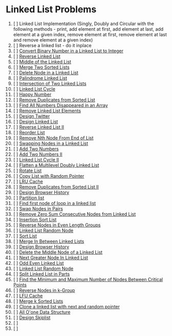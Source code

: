 # Linked List Problems

01. [ ] Linked List Implementation (Singly, Doubly and Circular with the following methods - print, add element at first, add element at last, add element at a given index, remove element at first, remove element at last and remove element at a given index)
02. [ ] Reverse a linked list - do it inplace
01. [ ] [Convert Binary Number in a Linked List to Integer](https://leetcode.com/problems/convert-binary-number-in-a-linked-list-to-integer/)
02. [ ] [Reverse Linked List](https://leetcode.com/problems/reverse-linked-list/)
03. [ ] [Middle of the Linked List](https://leetcode.com/problems/middle-of-the-linked-list/)
04. [ ] [Merge Two Sorted Lists](https://leetcode.com/problems/merge-two-sorted-lists/)
04. [ ] [Delete Node in a Linked List](https://leetcode.com/problems/delete-node-in-a-linked-list/)
05. [ ] [Palindrome Linked List](https://leetcode.com/problems/palindrome-linked-list/)
05. [ ] [Intersection of Two Linked Lists](https://leetcode.com/problems/intersection-of-two-linked-lists/)
05. [ ] [Linked List Cycle](https://leetcode.com/problems/linked-list-cycle/)
05. [ ] [Happy Number](https://leetcode.com/problems/happy-number/)
05. [ ] [Remove Duplicates from Sorted List](https://leetcode.com/problems/remove-duplicates-from-sorted-list/)
05. [ ] [Find All Numbers Disappeared in an Array](https://leetcode.com/problems/find-all-numbers-disappeared-in-an-array/)
05. [ ] [Remove Linked List Elements](https://leetcode.com/problems/remove-linked-list-elements/)
05. [ ] [Design Twitter](https://leetcode.com/problems/design-twitter/)
05. [ ] [Design Linked List](https://leetcode.com/problems/design-linked-list/)
05. [ ] [Reverse Linked List II](https://leetcode.com/problems/reverse-linked-list-ii/)
05. [ ] [Reorder List](https://leetcode.com/problems/reorder-list/)
05. [ ] [Remove Nth Node From End of List](https://leetcode.com/problems/remove-nth-node-from-end-of-list/)
05. [ ] [Swapping Nodes in a Linked List](https://leetcode.com/problems/swapping-nodes-in-a-linked-list/)
05. [ ] [Add Two Numbers](https://leetcode.com/problems/add-two-numbers/)
05. [ ] [Add Two Numbers II](https://leetcode.com/problems/add-two-numbers-ii/)
05. [ ] [Linked List Cycle II](https://leetcode.com/problems/linked-list-cycle-ii/)
05. [ ] [Flatten a Multilevel Doubly Linked List](https://leetcode.com/problems/flatten-a-multilevel-doubly-linked-list/)
05. [ ] [Rotate List](https://leetcode.com/problems/rotate-list/)
05. [ ] [Copy List with Random Pointer](https://leetcode.com/problems/copy-list-with-random-pointer/)
05. [ ] [LRU Cache](https://leetcode.com/problems/lru-cache/)
05. [ ] [Remove Duplicates from Sorted List II](https://leetcode.com/problems/remove-duplicates-from-sorted-list-ii/)
05. [ ] [Design Browser History](https://leetcode.com/problems/design-browser-history/)
05. [ ] [Partition list](https://leetcode.com/problems/partition-list/)
05. [ ] [Find first node of loop in a linked list](https://www.geeksforgeeks.org/find-first-node-of-loop-in-a-linked-list/)
05. [ ] [Swap Nodes in Pairs](https://leetcode.com/problems/swap-nodes-in-pairs/)
05. [ ] [Remove Zero Sum Consecutive Nodes from Linked List](https://leetcode.com/problems/remove-zero-sum-consecutive-nodes-from-linked-list/)
05. [ ] [Insertion Sort List](https://leetcode.com/problems/insertion-sort-list/)
05. [ ] [Reverse Nodes in Even Length Groups](https://leetcode.com/problems/reverse-nodes-in-even-length-groups/)
05. [ ] [Linked List Random Node](https://leetcode.com/problems/linked-list-random-node/)
05. [ ] [Sort List](https://leetcode.com/problems/sort-list/)
05. [ ] [Merge In Between Linked Lists](https://leetcode.com/problems/merge-in-between-linked-lists/)
05. [ ] [Design Browser History](https://leetcode.com/problems/design-browser-history/)
05. [ ] [Delete the Middle Node of a Linked List](https://leetcode.com/problems/delete-the-middle-node-of-a-linked-list/)
05. [ ] [Next Greater Node In Linked List](https://leetcode.com/problems/next-greater-node-in-linked-list/)
05. [ ] [Odd Even Linked List](https://leetcode.com/problems/odd-even-linked-list/)
05. [ ] [Linked List Random Node](https://leetcode.com/problems/linked-list-random-node/)
05. [ ] [Split Linked List in Parts](https://leetcode.com/problems/split-linked-list-in-parts/)
05. [ ] [ Find the Minimum and Maximum Number of Nodes Between Critical Points](https://leetcode.com/problems/find-the-minimum-and-maximum-number-of-nodes-between-critical-points/)
05. [ ] [Reverse Nodes in k-Group](https://leetcode.com/problems/reverse-nodes-in-k-group/)
05. [ ] [LFU Cache](https://leetcode.com/problems/lfu-cache/)
05. [ ] [Merge k Sorted Lists](https://leetcode.com/problems/merge-k-sorted-lists/)
05. [ ] [Clone a linked list with next and random pointer](https://www.geeksforgeeks.org/clone-linked-list-next-random-pointer-o1-space/)
05. [ ] [All O'one Data Structure](https://leetcode.com/problems/all-oone-data-structure/)
05. [ ] [Design Skiplist](https://leetcode.com/problems/design-skiplist/)
05. [ ] 
05. [ ] 
